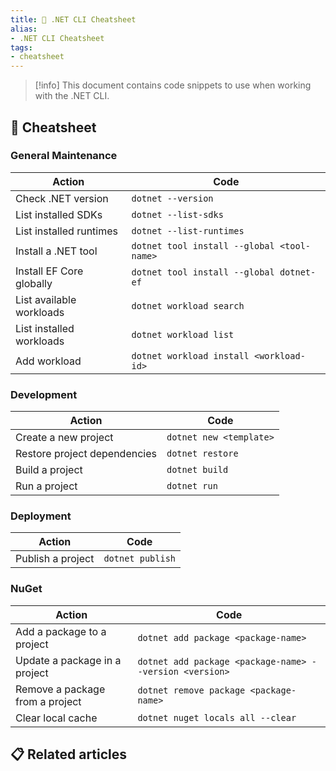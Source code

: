 ```yaml
---
title: 📘 .NET CLI Cheatsheet
alias:
- .NET CLI Cheatsheet
tags:
- cheatsheet
---
```


> [!info]
> This document contains code snippets to use when working with the .NET CLI.

## 📖 Cheatsheet

### General Maintenance

| Action                   | Code                                       |
| ------------------------ | ------------------------------------------ |
| Check .NET version       | `dotnet --version`                         |
| List installed SDKs      | `dotnet --list-sdks`                       |
| List installed runtimes  | `dotnet --list-runtimes`                   |
| Install a .NET tool      | `dotnet tool install --global <tool-name>` |
| Install EF Core globally | `dotnet tool install --global dotnet-ef`   |
| List available workloads | `dotnet workload search`                   |
| List installed workloads | `dotnet workload list`                     |
| Add workload             | `dotnet workload install <workload-id>`    |

### Development

| Action                       | Code                    |
| ---------------------------- | ----------------------- |
| Create a new project         | `dotnet new <template>` |
| Restore project dependencies | `dotnet restore`        |
| Build a project              | `dotnet build`          |
| Run a project                | `dotnet run`            |

### Deployment

| Action            | Code             |
| ----------------- | ---------------- |
| Publish a project | `dotnet publish` |

### NuGet

| Action                          | Code                                                    |
| ------------------------------- | ------------------------------------------------------- |
| Add a package to a project      | `dotnet add package <package-name>`                     |
| Update a package in a project   | `dotnet add package <package-name> --version <version>` |
| Remove a package from a project | `dotnet remove package <package-name>`                  |
| Clear local cache               | `dotnet nuget locals all --clear`                       |

## 📋 Related articles
